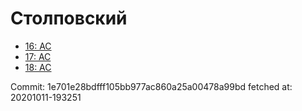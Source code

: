 # Столповский
- [16: AC](16.md)
- [17: AC](17.md)
- [18: AC](18.md)

Commit: 1e701e28bdfff105bb977ac860a25a00478a99bd
 fetched at: 20201011-193251
